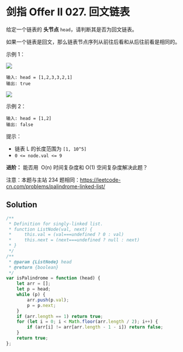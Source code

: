 # 剑指 Offer II 027. 回文链表

给定一个链表的 **头节点** `head`，请判断其是否为回文链表。

如果一个链表是回文，那么链表节点序列从前往后看和从后往前看是相同的。

示例 1：

![](https://pic.leetcode-cn.com/1626421737-LjXceN-image.png)

```
输入: head = [1,2,3,3,2,1]
输出: true
```

![](https://pic.leetcode-cn.com/1626422231-wgvnWh-image.png)

示例 2：

```
输入: head = [1,2]
输出: false
```

提示：

-   链表 L 的长度范围为 `[1, 10^5]`
-   `0 <= node.val <= 9`

**进阶：** 能否用  O(n) 时间复杂度和 O(1) 空间复杂度解决此题？

注意：本题与主站 234 题相同：https://leetcode-cn.com/problems/palindrome-linked-list/

## Solution

```javascript
/**
 * Definition for singly-linked list.
 * function ListNode(val, next) {
 *     this.val = (val===undefined ? 0 : val)
 *     this.next = (next===undefined ? null : next)
 * }
 */
/**
 * @param {ListNode} head
 * @return {boolean}
 */
var isPalindrome = function (head) {
    let arr = [];
    let p = head;
    while (p) {
        arr.push(p.val);
        p = p.next;
    }
    if (arr.length == 1) return true;
    for (let i = 0; i < Math.floor(arr.length / 2); i++) {
        if (arr[i] != arr[arr.length - 1 - i]) return false;
    }
    return true;
};
```
